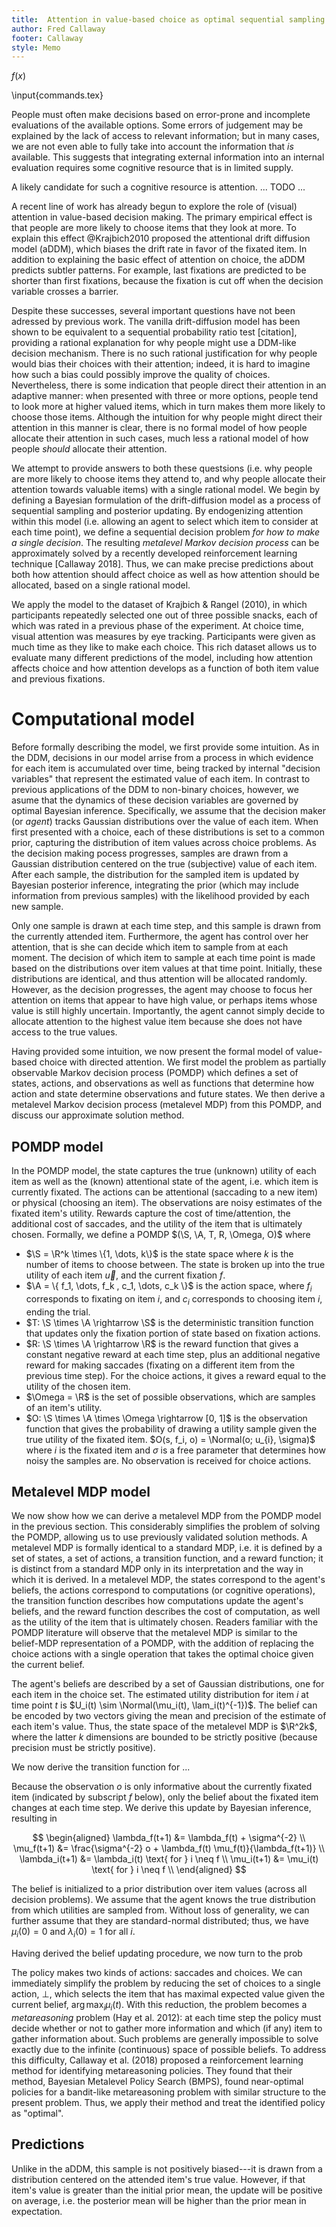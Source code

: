 ```yaml
---
title:  Attention in value-based choice as optimal sequential sampling
author: Fred Callaway
footer: Callaway
style: Memo
---
```



$f(x)$

\input{commands.tex}

People must often make decisions based on error-prone and incomplete evaluations of the available options. Some errors of judgement may be explained by the lack of access to relevant information; but in many cases, we are not even able to fully take into account the information that _is_ available. This suggests that integrating external information into an internal evaluation requires some cognitive resource that is in limited supply.

A likely candidate for such a cognitive resource is attention. ... TODO ...

A recent line of work has already begun to explore the role of (visual) attention in value-based decision making. The primary empirical effect is that people are more likely to choose items that they look at more. To explain this effect @Krajbich2010 proposed the attentional drift diffusion model (aDDM), which biases the drift rate in favor of the fixated item. In addition to explaining the basic effect of attention on choice, the aDDM predicts subtler patterns. For example, last fixations are predicted to be shorter than first fixations, because the fixation is cut off when the decision variable crosses a barrier.

Despite these successes, several important questions have not been adressed by previous work. The vanilla drift-diffusion model has been shown to be equivalent to a sequential probability ratio test [citation], providing a rational explanation for why people might use a DDM-like decision mechanism. There is no such rational justification for why people would bias their choices with their attention; indeed, it is hard to imagine how such a bias could possibly improve the quality of choices. Nevertheless, there is some indication that people direct their attention in an adaptive manner: when presented with three or more options, people tend to look more at higher valued items, which in turn makes them more likely to choose those items. Although the intuition for why people might direct their attention in this manner is clear, there is no formal model of how people allocate their attention in such cases, much less a rational model of how people _should_ allocate their attention.

We attempt to provide answers to both these questsions (i.e. why people are more likely to choose items they attend to, and why people allocate their attention towards valuable items) with a single rational model. We begin by defining a Bayesian formulation of the drift-diffusion model as a process of sequential sampling and posterior updating. By endogenizing attention within this model (i.e. allowing an agent to select which item to consider at each time point), we define a sequential decision problem _for how to make a single decision_. The resulting _metalevel Markov decision process_ can be approximately solved by a recently developed reinforcement learning technique [Callaway 2018]. Thus, we can make precise predictions about both how attention should affect choice as well as how attention should be allocated, based on a single rational model.

We apply the model to the dataset of Krajbich & Rangel (2010), in which participants repeatedly selected one out of three possible snacks, each of which was rated in a previous phase of the experiment. At choice time, visual attention was measures by eye tracking. Participants were given as much time as they like to make each choice. This rich dataset allows us to evaluate many different predictions of the model, including how attention affects choice and how attention develops as a function of both item value and previous fixations.

# Computational model

Before formally describing the model, we first provide some intuition. As in the DDM, decisions in our model arrise from a process in which evidence for each item is accumulated over time, being tracked by internal "decision variables" that represent the estimated value of each item. In contrast to previous applications of the DDM to non-binary choices, however, we asume that the dynamics of these decision variables are governed by optimal Bayesian inference. Specifically, we assume that the decision maker (or _agent_) tracks Gaussian distributions over the value of each item. When first presented with a choice, each of these distributions is set to a common prior, capturing the distribution of item values across choice problems. As the decision making pocess progresses, samples are drawn from a Gaussian distribution centered on the true (subjective) value of each item. After each sample, the distribution for the sampled item is updated by Bayesian posterior inference, integrating the prior (which may include information from previous samples) with the likelihood provided by each new sample.

Only one sample is drawn at each time step, and this sample is drawn from the currently attended item. Furthermore, the agent has control over her attention, that is she can decide which item to sample from at each moment. The decision of which item to sample at each time point is made based on the distributions over item values at that time point. Initially, these distributions are identical, and thus attention will be allocated randomly. However, as the decision progresses, the agent may choose to focus her attention on items that appear to have high value, or perhaps items whose value is still highly uncertain. Importantly, the agent cannot simply decide to allocate attention to the highest value item because she does not have access to the true values.

Having provided some intuition, we now present the formal model of value-based choice with directed attention. We first model the problem as partially observable Markov decision process (POMDP) which defines a set of states, actions, and observations as well as functions that determine how action and state determine observations and future states. We then derive a metalevel Markov decision process (metalevel MDP) from this POMDP, and discuss our approximate solution method.

## POMDP model
In the POMDP model, the state captures the true (unknown) utility of each item as well as the (known) attentional state of the agent, i.e. which item is currently fixated. The actions can be attentional (saccading to a new item) or physical (choosing an item). The observations are noisy estimates of the fixated item's utility. Rewards capture the cost of time/attention, the additional cost of saccades, and the utility of the item that is ultimately chosen. Formally, we define a POMDP $(\S, \A, T, R, \Omega, O)$ where

- $\S = \R^k \times \{1, \dots, k\}$ is the state space where $k$ is the number of items to choose between. The state is broken up into the true utility of each item $\vec{u}$, and the current fixation $f$.
- $\A = \{ f_1, \dots, f_k , c_1, \dots, c_k \}$ is the action space, where $f_i$ corresponds to fixating on item $i$, and $c_i$ corresponds to choosing item $i$, ending the trial.
- $T: \S \times \A \rightarrow \S$ is the deterministic transition function that updates only the fixation portion of state based on fixation actions.
- $R: \S \times \A \rightarrow \R$ is the reward function that gives a constant negative reward at each time step, plus an additional negative reward for making saccades (fixating on a different item from the previous time step). For the choice actions, it gives a reward equal to the utility of the chosen item.
- $\Omega = \R$ is the set of possible observations, which are samples of an item's utility.
- $O: \S \times \A \times \Omega \rightarrow [0, 1]$ is the observation function that gives the probability of drawing a utility sample given the true utility of the fixated item. $O(s, f_i, o) = \Normal(o; u_{i}, \sigma)$ where $i$ is the fixated item and $\sigma$ is a free parameter that determines how noisy the samples are. No observation is received for choice actions.

## Metalevel MDP model

We now show how we can derive a metalevel MDP from the POMDP model in the previous section. This considerably simplifies the problem of solving the POMDP, allowing us to use previously validated solution methods. A metalevel MDP is formally identical to a standard MDP, i.e. it is defined by a set of states, a set of actions, a transition function, and a reward function; it is distinct from a standard MDP only in its interpretation and the way in which it is derived. In a metalevel MDP, the states correspond to the agent's beliefs, the actions correspond to computations (or cognitive operations), the transition function describes how computations update the agent's beliefs, and the reward function describes the cost of computation, as well as the utility of the item that is ultimately chosen. Readers familiar with the POMDP literature will observe that the metalevel MDP is similar to the belief-MDP representation of a POMDP, with the addition of replacing the choice actions with a single operation that takes the optimal choice given the current belief.

The agent's beliefs are described by a set of Gaussian distributions, one for each item in the choice set. The estimated utility distribution for item $i$ at time point $t$ is $U_i(t) \sim \Normal(\mu_i(t), \lam_i(t)^{-1})$. The belief can be encoded by two vectors giving the mean and precision of the estimate of each item's value. Thus, the state space of the metalevel MDP is $\R^2k$, where the latter $k$ dimensions are bounded to be strictly positive (because precision must be strictly positive).

We now derive the transition function for ...

Because the observation $o$ is only informative about the currently fixated item (indicated by subscript $f$ below), only the belief about the fixated item changes at each time step. We derive this update by Bayesian inference, resulting in

$$
\begin{aligned}
\lambda_f(t+1) &= \lambda_f(t) + \sigma^{-2}  \\
\mu_f(t+1) &= \frac{\sigma^{-2} o + \lambda_f(t) \mu_f(t)}{\lambda_f(t+1)}  \\
\lambda_i(t+1) &= \lambda_i(t) \text{ for } i \neq f  \\
\mu_i(t+1) &= \mu_i(t) \text{ for } i \neq f  \\
\end{aligned}
$$

The belief is initialized to a prior distribution over item values (across all decision problems). We assume that the agent knows the true distribution from which utilities are sampled from. Without loss of generality, we can further assume that they are standard-normal distributed; thus, we have $\mu_i(0) = 0$ and $\lambda_i(0) = 1$ for all $i$.

Having derived the belief updating procedure, we now turn to the prob

<!-- TODO, update all below -->

The policy makes two kinds of actions: saccades and choices. We can immediately simplify the problem by reducing the set of choices to a single action, $\bot$, which selects the item that has maximal expected value given the current belief, $\arg\max_i \mu_i(t)$. With this reduction, the problem becomes a _metareasoning_ problem (Hay et al. 2012): at each time step the policy must decide whether or not to gather more information and which (if any) item to gather information about. Such problems are generally impossible to solve exactly due to the infinite (continuous) space of possible beliefs. To address this difficulty, Callaway et al. (2018) proposed a reinforcement learning method for identifying metareasoning policies. They found that their method, Bayesian Metalevel Policy Search (BMPS), found near-optimal policies for a bandit-like metareasoning problem with similar structure to the present problem. Thus, we apply their method and treat the identified policy as "optimal".

## Predictions

Unlike in the aDDM, this sample is not positively biased---it is drawn from a distribution centered on the attended item's true value. However, if that item's value is greater than the initial prior mean, the update will be positive on average, i.e. the posterior mean will be higher than the prior mean in expectation. 
<!--  -->